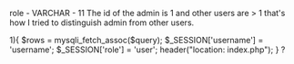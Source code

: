 role - VARCHAR - 11
The id of the admin is 1 and other users are > 1 that's how I tried to distinguish admin from other users.

<?php

$host="localhost"; // Host name
$username="root"; // Mysql username
$password="0000"; // Mysql password
$db_name="London Mobile"; // Database name
$tbl_name="members"; // Table name

// Connect to server and select database.
$link = mysqli_connect("$host", "$username", "$password", "$db_name") or die ("can't connect");


// To protect MySQL injection (more detail about MySQL injection)
$username = stripslashes($username);
$password = stripslashes($password);
$username = mysqli_real_escape_string($link, $username);
$password = mysqli_real_escape_string($link, $password);
$sql="SELECT * FROM $tbl_name WHERE username='$username' and password='$password'";
$result = mysqli_query($link, $sql);


// Mysql_num_row is counting table row
$count=mysqli_num_rows($result);

// $Query is where you run the query, and $rows is where you collect the number of records.
$query = mysqli_query($link, "SELECT id FROM MEMBERS WHERE username = username AND password = password");
$rows = mysqli_num_rows($result);


if ($rows == 1) {
    $rows = mysqli_fetch_assoc($query);
    $_SESSION['username'] = 'username';
    $_SESSION['role']   = 'admin';
    header("location: admin.php");
}

elseif ($rows > 1){
    $rows = mysqli_fetch_assoc($query);
    $_SESSION['username'] = 'username';
    $_SESSION['role']   = 'user';
    header("location: index.php");
}



?
